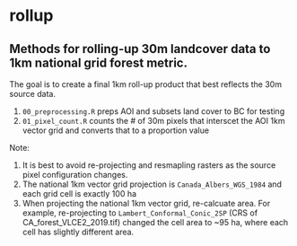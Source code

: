 # rollup

## Methods for rolling-up 30m landcover data to 1km national grid forest metric.
The goal is to create a final 1km roll-up product that best reflects the 30m source data.

1. `00_preprocessing.R` preps AOI and subsets land cover to BC for testing
2. `01_pixel_count.R` counts the # of 30m pixels that interscet the AOI 1km vector grid and converts that to a proportion value

Note: 
1. It is best to avoid re-projecting and resmapling rasters as the source pixel configuration changes.
2. The national 1km vector grid projection is `Canada_Albers_WGS_1984` and each grid cell is exactly 100 ha
3. When projecting the national 1km vector grid, re-calcuate area. For example, re-projecting to `Lambert_Conformal_Conic_2SP` (CRS of CA_forest_VLCE2_2019.tif)
changed the cell area to ~95 ha, where each cell has slightly different area.

